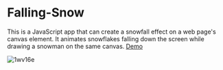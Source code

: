 # Falling-Snow
This is a JavaScript app that can create a snowfall effect on a web page's canvas element. It animates snowflakes falling down the screen while drawing a snowman on the same canvas. 
[Demo](https://rashomar.github.io/Falling-Snow/)


![1wv16e](https://user-images.githubusercontent.com/29843204/31058671-a90afee8-a6f7-11e7-8905-67df053aad03.gif)

